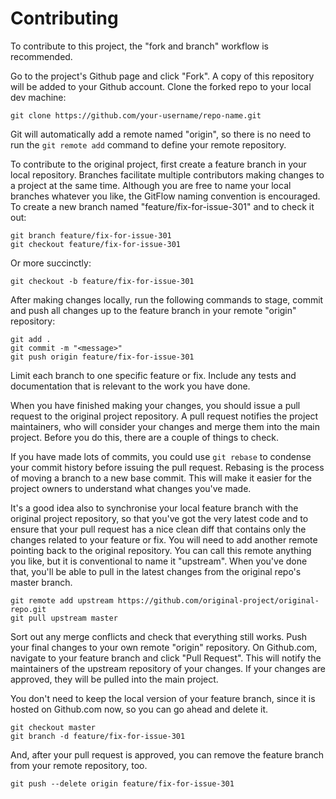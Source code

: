 # Contributing

To contribute to this project, the "fork and branch" workflow is recommended.

Go to the project's Github page and click "Fork". A copy of this repository will be added to your Github account. Clone the forked repo to your local dev machine:

    git clone https://github.com/your-username/repo-name.git

Git will automatically add a remote named "origin", so there is no need to run the `git remote add` command to define your remote repository.

To contribute to the original project, first create a feature branch in your local repository. Branches facilitate multiple contributors making changes to a project at the same time. Although you are free to name your local branches whatever you like, the GitFlow naming convention is encouraged. To create a new branch named "feature/fix-for-issue-301" and to check it out:

    git branch feature/fix-for-issue-301
    git checkout feature/fix-for-issue-301

Or more succinctly:

    git checkout -b feature/fix-for-issue-301

After making changes locally, run the following commands to stage, commit and push all changes up to the feature branch in your remote "origin" repository:

    git add .
    git commit -m "<message>"
    git push origin feature/fix-for-issue-301

Limit each branch to one specific feature or fix. Include any tests and documentation that is relevant to the work you have done.

When you have finished making your changes, you should issue a pull request to the original project repository. A pull request notifies the project maintainers, who will consider your changes and merge them into the main project. Before you do this, there are a couple of things to check.

If you have made lots of commits, you could use `git rebase` to condense your commit history before issuing the pull request. Rebasing is the process of moving a branch to a new base commit. This will make it easier for the project owners to understand what changes you've made.

It's a good idea also to synchronise your local feature branch with the original project repository, so that you've got the very latest code and to ensure that your pull request has a nice clean diff that contains only the changes related to your feature or fix. You will need to add another remote pointing back to the original repository. You can call this remote anything you like, but it is conventional to name it "upstream". When you've done that, you'll be able to pull in the latest changes from the original repo's master branch.

    git remote add upstream https://github.com/original-project/original-repo.git
    git pull upstream master

Sort out any merge conflicts and check that everything still works. Push your final changes to your own remote "origin" repository. On Github.com, navigate to your feature branch and click "Pull Request". This will notify the maintainers of the upstream repository of your changes. If your changes are approved, they will be pulled into the main project.

You don't need to keep the local version of your feature branch, since it is hosted on Github.com now, so you can go ahead and delete it.

    git checkout master
    git branch -d feature/fix-for-issue-301

And, after your pull request is approved, you can remove the feature branch from your remote repository, too.

    git push --delete origin feature/fix-for-issue-301
